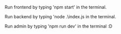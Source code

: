 Run frontend by typing 'npm start' in the terminal.

Run backend by typing 'node .\index.js in the terminal.

Run admin by typing 'npm run dev' in the terminal :D

